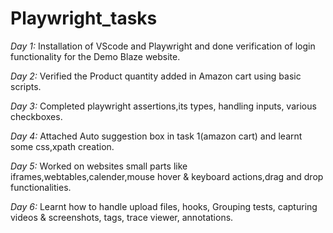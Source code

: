 # Playwright_tasks
*Day 1:* Installation of VScode and Playwright and done verification of login functionality for the Demo Blaze website.

*Day 2:* Verified the Product quantity added in Amazon cart using basic scripts.

*Day 3:* Completed playwright assertions,its types, handling inputs, various checkboxes.

*Day 4:* Attached Auto suggestion box in task 1(amazon cart) and learnt some css,xpath creation.

*Day 5:* Worked on websites small parts like iframes,webtables,calender,mouse hover & keyboard actions,drag and drop functionalities.

*Day 6:* Learnt how to handle upload files, hooks, Grouping tests, capturing videos & screenshots, tags, trace viewer, annotations.
